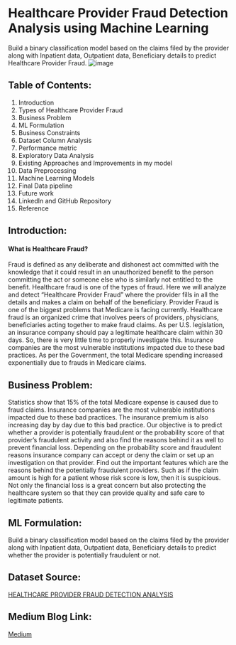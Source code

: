 # Healthcare Provider Fraud Detection Analysis using Machine Learning
Build a binary classification model based on the claims filed by the provider along with Inpatient data, Outpatient data, Beneficiary details to predict Healthcare Provider Fraud.
![image](https://miro.medium.com/v2/resize:fit:828/format:webp/1*kA4OOmnrEmf3jGZ__Eyi4w.png)
## Table of Contents:
1. Introduction
2. Types of Healthcare Provider Fraud
3. Business Problem
4. ML Formulation
5. Business Constraints
6. Dataset Column Analysis
7. Performance metric
8. Exploratory Data Analysis
9. Existing Approaches and Improvements in my model
10. Data Preprocessing
11. Machine Learning Models
12. Final Data pipeline
13. Future work
14. LinkedIn and GitHub Repository
15. Reference

## Introduction:
#### What is Healthcare Fraud?
Fraud is defined as any deliberate and dishonest act committed with the knowledge that it could result in an unauthorized benefit to the person committing the act or someone else who is similarly not entitled to the benefit. Healthcare fraud is one of the types of fraud. Here we will analyze and detect “Healthcare Provider Fraud” where the provider fills in all the details and makes a claim on behalf of the beneficiary. Provider Fraud is one of the biggest problems that Medicare is facing currently. Healthcare fraud is an organized crime that involves peers of providers, physicians, beneficiaries acting together to make fraud claims. As per U.S. legislation, an insurance company should pay a legitimate healthcare claim within 30 days. So, there is very little time to properly investigate this. Insurance companies are the most vulnerable institutions impacted due to these bad practices. As per the Government, the total Medicare spending increased exponentially due to frauds in Medicare claims.

## Business Problem:
Statistics show that 15% of the total Medicare expense is caused due to fraud claims. Insurance companies are the most vulnerable institutions impacted due to these bad practices. The insurance premium is also increasing day by day due to this bad practice.
Our objective is to predict whether a provider is potentially fraudulent or the probability score of that provider’s fraudulent activity and also find the reasons behind it as well to prevent financial loss.
Depending on the probability score and fraudulent reasons insurance company can accept or deny the claim or set up an investigation on that provider.
Find out the important features which are the reasons behind the potentially fraudulent providers. Such as if the claim amount is high for a patient whose risk score is low, then it is suspicious.
Not only the financial loss is a great concern but also protecting the healthcare system so that they can provide quality and safe care to legitimate patients.

## ML Formulation:
Build a binary classification model based on the claims filed by the provider along with Inpatient data, Outpatient data, Beneficiary details to predict whether the provider is potentially fraudulent or not.

## Dataset Source:
[HEALTHCARE PROVIDER FRAUD DETECTION ANALYSIS](https://www.kaggle.com/datasets/rohitrox/healthcare-provider-fraud-detection-analysis)

## Medium Blog Link:
[Medium](https://medium.com/analytics-vidhya/healthcare-provider-fraud-detection-analysis-using-machine-learning-81ebf09ed955)
